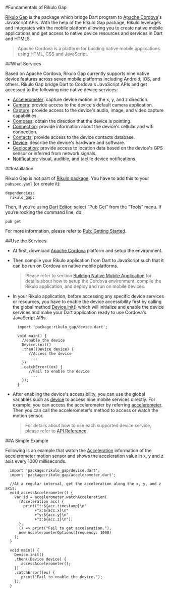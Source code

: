 #Fundamentals of Rikulo Gap

[Rikulo Gap](https://github.com/rikulo/gap) is the package which bridge Dart program to [Apache Cordova](https://cordova.apache.org/)'s JavaScript APIs. With the help of the Rikulo Gap package, Rikulo leverages and integrates with the mobile platform allowing you to create native mobile applications and get access to native device resources and services in Dart and HTML5.

>Apache Cordova is a platform for building native mobile applications using HTML, CSS and JavaScript.

##What Services

Based on Apache Cordova, Rikulo Gap currently supports nine native device features across seven mobile platforms including Android, iOS, and others. Rikulo Gap bridge Dart to Cordova's JavaScript APIs and get accessed to the following nine native device services:

* [Accelerometer](gap:accelerometer): capture device motion in the x, y, and z direction.
* [Camera](gap:camera): provide access to the device's default camera application.
* [Capture](gap:capture): provide access to the device's audio, image, and video capture capabilities.
* [Compass](gap:compass): obtain the direction that the device is pointing.
* [Connection](gap:connection): provide information about the device's cellular and wifi connection.
* [Contacts](gap:contacts): provide access to the device contacts database.
* [Device](gap:device): describe the device's hardware and software.
* [Geolocation](gap:geolocation): provide access to location data based on the device's GPS sensor or inferred from network signals.
* [Notification](gap:notification): visual, audible, and tactile device notifications.

##Installation

Rikulo Gap is not part of [Rikulo package](http://pub.dartlang.org/packages/rikulo).
You have to add this to your `pubspec.yaml` (or create it):

    dependencies:
      rikulo_gap:

Then, If you’re using [Dart Editor](http://www.dartlang.org/docs/editor/), select “Pub Get” from the “Tools” menu. If you’re rocking the command line, do:

    pub get

For more information, please refer to [Pub: Getting Started](http://pub.dartlang.org/doc).

##Use the Services

* At first, download [Apache Cordova](http://cordova.apache.org/) platform and setup the environment.

* Then compile your Rikulo application from Dart to JavaScript such that it can be run on Cordova on native mobile platforms.

    >Please refer to section [Building Native Mobile Application](../Getting_Started/Building_Native_Mobile_Application) for details about how to setup the Cordova environment, compile the Rikulo application, and deploy and run on mobile devices.

* In your Rikulo application, before accessing any specific device services or resources, you have to enable the device accessibility first by calling the global method [Device.init()](gap:device) which will initialize and enable the device services and make your Dart application ready to use Cordova's JavaScript APIs.

        import 'package:rikulo_gap/device.dart';
        
        void main() {
          //enable the device
          Device.init()
          .then((Device device) {
             //Access the device
              ...
          })
          .catchError((ex) {
             //Fail to enable the device
              ...
          });
        }

* After enabling the device's accessibility, you can use the global variables such as [device](gap:device) to access nine mobile services directly. For example, you can access the accelerometer by referring [accelerometer](gap:accelerometer). Then you can call the accelerometer's method to access or watch the motion sensor.

    >For details about how to use each supported device service, please refer to [API Reference](http://api.rikulo.org/gap/latest/).


##A Simple Example

Following is an example that watch the [Acceleration](gap:accelerometer) information of the accelerometer motion sensor and shows the acceleration value in x, y and z axis every 1000 milliseconds. 

      import 'package:rikulo_gap/device.dart';
      import 'package:rikulo_gap/accelerometer.dart';
      
      //At a regular interval, get the acceleration along the x, y, and z axis.
      void accessAccelerometer() {
        var id = accelerometer.watchAcceleration(
          (Acceleration acc) {
            print("t:${acc.timestamp}\n"
                 +"x:${acc.x}\n"
                 +"y:${acc.y}\n"
                 +"z:${acc.z}\n");
          },
          () => print("Fail to get acceleration."),
          new AccelerometerOptions(frequency: 1000)
        );
      }
      
      void main() {
        Device.init()
        .then((Device device) {
           accessAccelerometer();
        })
        .catchError((ex) {
           print("Fail to enable the device.");
        });
      }